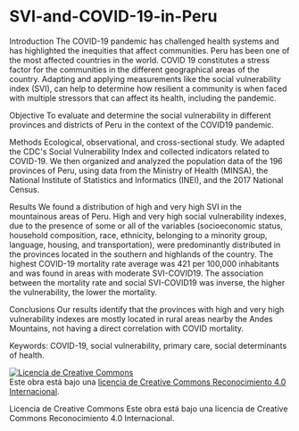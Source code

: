 # SVI-and-COVID-19-in-Peru
Introduction
The COVID-19 pandemic has challenged health systems and has highlighted the inequities that affect communities. Peru has been one of the most affected countries in the world. COVID 19 constitutes a stress factor for the communities in the different geographical areas of the country. Adapting and applying measurements like the social vulnerability index (SVI), can help to determine how resilient a community is when faced with multiple stressors that can affect its health, including the pandemic. 

Objective
To evaluate and determine the social vulnerability in different provinces and districts of Peru in the context of the COVID19 pandemic.

Methods
Ecological, observational, and cross-sectional study. We adapted the CDC's Social Vulnerability Index and collected indicators related to COVID-19. We then organized and analyzed the population data of the 196 provinces of Peru, using data from the Ministry of Health (MINSA), the National Institute of Statistics and Informatics (INEI), and the 2017 National Census. 

Results
We found a distribution of high and very high SVI  in the mountainous areas of Peru. High and very high social vulnerability indexes, due to the presence of some or all of the variables (socioeconomic status, household composition, race, ethnicity, belonging to a minority group, language, housing, and transportation), were predominantly distributed in the provinces located in the southern and highlands of the country. 
The highest COVID-19 mortality rate average was 421 per 100,000 inhabitants and was found in areas with moderate SVI-COVID19. The association between the mortality rate and social SVI-COVID19 was inverse, the higher the vulnerability, the lower the mortality.

Conclusions
Our results identify that the provinces with high and very high vulnerability indexes are mostly located in rural areas nearby the Andes Mountains, not having a direct correlation with COVID mortality. 

Keywords: COVID-19, social vulnerability, primary care, social determinants of health.


<a rel="license" href="http://creativecommons.org/licenses/by/4.0/"><img alt="Licencia de Creative Commons" style="border-width:0" src="https://i.creativecommons.org/l/by/4.0/88x31.png" /></a><br />Este obra está bajo una <a rel="license" href="http://creativecommons.org/licenses/by/4.0/">licencia de Creative Commons Reconocimiento 4.0 Internacional</a>.

Licencia de Creative Commons
Este obra está bajo una licencia de Creative Commons Reconocimiento 4.0 Internacional.
